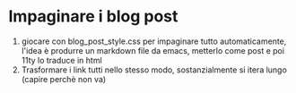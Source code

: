 # Impaginare i blog post
1. giocare con blog_post_style.css per impaginare tutto automaticamente, l'idea è produrre un markdown file da emacs, metterlo come post e poi 11ty lo traduce in html
2. Trasformare i link tutti nello stesso modo, sostanzialmente si itera lungo <a> (capire perchè non va)